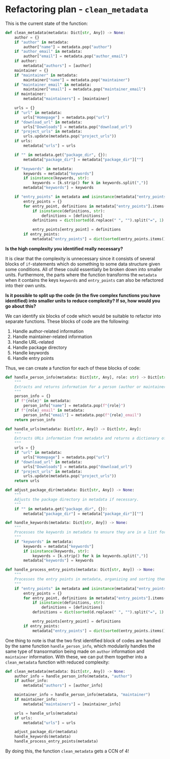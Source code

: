 # Refactoring plan - `clean_metadata`

This is the current state of the function:

```python
def clean_metadata(metadata: Dict[str, Any]) -> None:
    author = {}
    if "author" in metadata:
        author["name"] = metadata.pop("author")
    if "author_email" in metadata:
        author["email"] = metadata.pop("author_email")
    if author:
        metadata["authors"] = [author]
    maintainer = {}
    if "maintainer" in metadata:
        maintainer["name"] = metadata.pop("maintainer")
    if "maintainer_email" in metadata:
        maintainer["email"] = metadata.pop("maintainer_email")
    if maintainer:
        metadata["maintainers"] = [maintainer]

    urls = {}
    if "url" in metadata:
        urls["Homepage"] = metadata.pop("url")
    if "download_url" in metadata:
        urls["Downloads"] = metadata.pop("download_url")
    if "project_urls" in metadata:
        urls.update(metadata.pop("project_urls"))
    if urls:
        metadata["urls"] = urls

    if "" in metadata.get("package_dir", {}):
        metadata["package_dir"] = metadata["package_dir"][""]

    if "keywords" in metadata:
        keywords = metadata["keywords"]
        if isinstance(keywords, str):
            keywords = [k.strip() for k in keywords.split(",")]
        metadata["keywords"] = keywords

    if "entry_points" in metadata and isinstance(metadata["entry_points"], dict):
        entry_points = {}
        for entry_point, definitions in metadata["entry_points"].items():
            if isinstance(definitions, str):
                definitions = [definitions]
            definitions = dict(sorted(d.replace(" ", "").split("=", 1) for d in definitions))

            entry_points[entry_point] = definitions
        if entry_points:
            metadata["entry_points"] = dict(sorted(entry_points.items()))
```

**Is the high complexity you identified really necessary?**

It is clear that the complexity is unnecessary since it consists of several blocks of  `if`-statements which do something to some data structure given some conditions. All of these could essentially be broken down into smaller units. Furthermore, the parts where the function transforms the `metadata` when it contains the keys `keywords` and `entry_points` can also be refactored into their own units.

**Is it possible to split up the code (in the five complex functions you have identified) into smaller units to reduce complexity? If so, how would you go about this?**

We can identify six blocks of code which would be suitable to refactor into separate functions. These blocks of code are the following:

1. Handle author-related information
2. Handle maintainer-related information
3. Handle URL-related
4. Handle package directory
5. Handle keywords
6. Handle entry points

Thus, we can create a function for each of these blocks of code:

```python
def handle_person_info(metadata: Dict[str, Any], role: str) -> Dict[str, Any]:
    """
    Extracts and returns information for a person (author or maintainer) from metadata.
    """
    person_info = {}
    if f"{role}" in metadata:
        person_info["name"] = metadata.pop(f"{role}")
    if f"{role}_email" in metadata:
        person_info["email"] = metadata.pop(f"{role}_email")
    return person_info

def handle_urls(metadata: Dict[str, Any]) -> Dict[str, Any]:
    """
    Extracts URLs information from metadata and returns a dictionary of URLs.
    """
    urls = {}
    if "url" in metadata:
        urls["Homepage"] = metadata.pop("url")
    if "download_url" in metadata:
        urls["Downloads"] = metadata.pop("download_url")
    if "project_urls" in metadata:
        urls.update(metadata.pop("project_urls"))
    return urls

def adjust_package_dir(metadata: Dict[str, Any]) -> None:
    """
    Adjusts the package directory in metadata if necessary.
    """
    if "" in metadata.get("package_dir", {}):
        metadata["package_dir"] = metadata["package_dir"][""]

def handle_keywords(metadata: Dict[str, Any]) -> None:
    """
    Processes the keywords in metadata to ensure they are in a list format.
    """
    if "keywords" in metadata:
        keywords = metadata["keywords"]
        if isinstance(keywords, str):
            keywords = [k.strip() for k in keywords.split(",")]
        metadata["keywords"] = keywords

def handle_process_entry_points(metadata: Dict[str, Any]) -> None:
    """
    Processes the entry points in metadata, organizing and sorting them.
    """
    if "entry_points" in metadata and isinstance(metadata["entry_points"], dict):
        entry_points = {}
        for entry_point, definitions in metadata["entry_points"].items():
            if isinstance(definitions, str):
                definitions = [definitions]
            definitions = dict(sorted(d.replace(" ", "").split("=", 1) for d in definitions))

            entry_points[entry_point] = definitions
        if entry_points:
            metadata["entry_points"] = dict(sorted(entry_points.items()))
```

One thing to note is that the two first identified block of codes are handled by the same function `handle_person_info`, which modularily handles the same type of transormation being made on `author` information and `maintainer` information. With these, we can put them together into a `clean_metadata` function with reduced complexity:

```python
def clean_metadata(metadata: Dict[str, Any]) -> None:
    author_info = handle_person_info(metadata, "author")
    if author_info:
        metadata["authors"] = [author_info]

    maintainer_info = handle_person_info(metadata, "maintainer")
    if maintainer_info:
        metadata["maintainers"] = [maintainer_info]

    urls = handle_urls(metadata)
    if urls:
        metadata["urls"] = urls

    adjust_package_dir(metadata)
    handle_keywords(metadata)
    handle_process_entry_points(metadata)
```

By doing this, the function `clean_metadata` gets a CCN of 4!